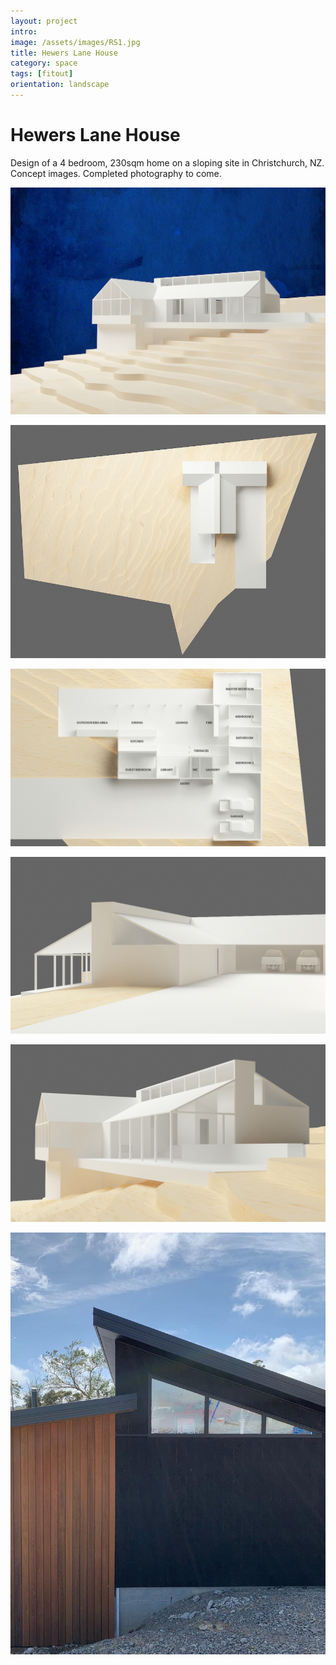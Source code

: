```yaml
---
layout: project
intro:  
image: /assets/images/RS1.jpg
title: Hewers Lane House
category: space
tags: [fitout]
orientation: landscape
---
```


# Hewers Lane House 

Design of a 4 bedroom, 230sqm home on a sloping site in Christchurch, NZ.
Concept images. Completed photography to come. 

![](/assets/images/RS1.jpg)

![](/assets/images/RS2.jpg)

![](/assets/images/RS3.jpg)

![](/assets/images/RS4.jpg)

![](/assets/images/RS5.jpg)

![](/assets/images/RS6.jpg)


